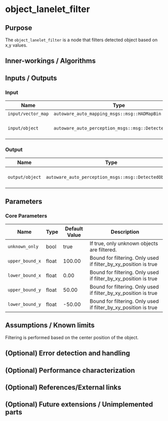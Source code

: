 # object_lanelet_filter

## Purpose

The `object_lanelet_filter` is a node that filters detected object based on x,y values.

## Inner-workings / Algorithms

## Inputs / Outputs

### Input

| Name               | Type                                                  | Description           |
| ------------------ | ----------------------------------------------------- | --------------------- |
| `input/vector_map` | `autoware_auto_mapping_msgs::msg::HADMapBin`          | vector map            |
| `input/object`     | `autoware_auto_perception_msgs::msg::DetectedObjects` | input detected object |

### Output

| Name            | Type                                                  | Description              |
| --------------- | ----------------------------------------------------- | ------------------------ |
| `output/object` | `autoware_auto_perception_msgs::msg::DetectedObjects` | filtered detected object |

## Parameters

### Core Parameters

| Name            | Type  | Default Value | Description                                                     |
| --------------- | ----- | ------------- | --------------------------------------------------------------- |
| `unknown_only`  | bool  | true          | If true, only unknown objects are filtered.                     |
| `upper_bound_x` | float | 100.00        | Bound for filtering. Only used if filter_by_xy_position is true |
| `lower_bound_x` | float | 0.00          | Bound for filtering. Only used if filter_by_xy_position is true |
| `upper_bound_y` | float | 50.00         | Bound for filtering. Only used if filter_by_xy_position is true |
| `lower_bound_y` | float | -50.00        | Bound for filtering. Only used if filter_by_xy_position is true |

## Assumptions / Known limits

Filtering is performed based on the center position of the object.

## (Optional) Error detection and handling

## (Optional) Performance characterization

## (Optional) References/External links

## (Optional) Future extensions / Unimplemented parts
